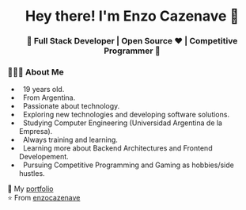 <h1 align="center">Hey there! I'm Enzo Cazenave 👋 </h1>
<h3 align="center">🚀 Full Stack Developer | Open Source ♥ | Competitive Programmer  🚀</h3>
<div>
<div align="left"> 
  <h3> 👨🏻‍💻 About Me </h3>
    
  -  &nbsp; 19 years old.
  -  &nbsp; From Argentina.
  -  &nbsp; Passionate about technology.
  -  &nbsp; Exploring new technologies and developing software solutions.
  -  &nbsp; Studying Computer Engineering (Universidad Argentina de la Empresa).
  -  &nbsp; Always training and learning.
  -  &nbsp; Learning more about Backend Architectures and Frontend Developement.
  -  &nbsp; Pursuing Competitive Programming and Gaming as hobbies/side hustles.  
</div> 
</div>

📄 My [portfolio](https://enzocazenave.com)<br/>
⭐️ From [enzocazenave](https://github.com/enzocazenave)
